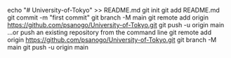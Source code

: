 echo "# University-of-Tokyo" >> README.md
git init
git add README.md
git commit -m "first commit"
git branch -M main
git remote add origin https://github.com/psanogo/University-of-Tokyo.git
git push -u origin main
…or push an existing repository from the command line
git remote add origin https://github.com/psanogo/University-of-Tokyo.git
git branch -M main
git push -u origin main
